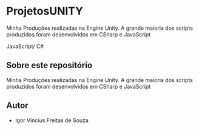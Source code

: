 # ProjetosUNITY
Minha Produções realizadas na Engine Unity. A grande maioria dos scripts produzidos foram desenvolvidos em CSharp e JavaScript


JavaScript/ C#
## Sobre este repositório

Minha Produções realizadas na Engine Unity. A grande maioria dos scripts produzidos foram desenvolvidos em CSharp e JavaScript

## Autor

* Igor Vincius Freitas de Souza
